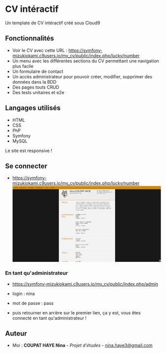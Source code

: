 # CV intéractif

Un template de CV intéractif créé sous Cloud9

## Fonctionnalités

* Voir le CV avec cette URL : https://symfony-mizukiokami.c9users.io/my_cv/public/index.php/lucky/number
* Un menu avec les différentes sections du CV permettant une navigation plus facile
* Un formulaire de contact
* Un accès administrateur pour pouvoir créer, modifier, supprimer des données dans la BDD
* Des pages touts CRUD
* Des tests unitaires et e2e

## Langages utilisés

* HTML 
* CSS
* PhP
* Symfony
* MySQL

Le site est responsive !

## Se connecter 

* https://symfony-mizukiokami.c9users.io/my_cv/public/index.php/lucky/number
![Capture](/my_cv/public/images/1.PNG)

### En tant qu'administrateur

* https://symfony-mizukiokami.c9users.io/my_cv/public/index.php/admin 

* login : nina

* mot de passe : pass

* puis retourner en arrière sur le premier lien, ça y est, vous êtes connecté en tant qu'administrateur !

## Auteur

* Moi : **COUPAT HAYE Nina** - *Projet d'études* - nina.haye3@gmail.com

